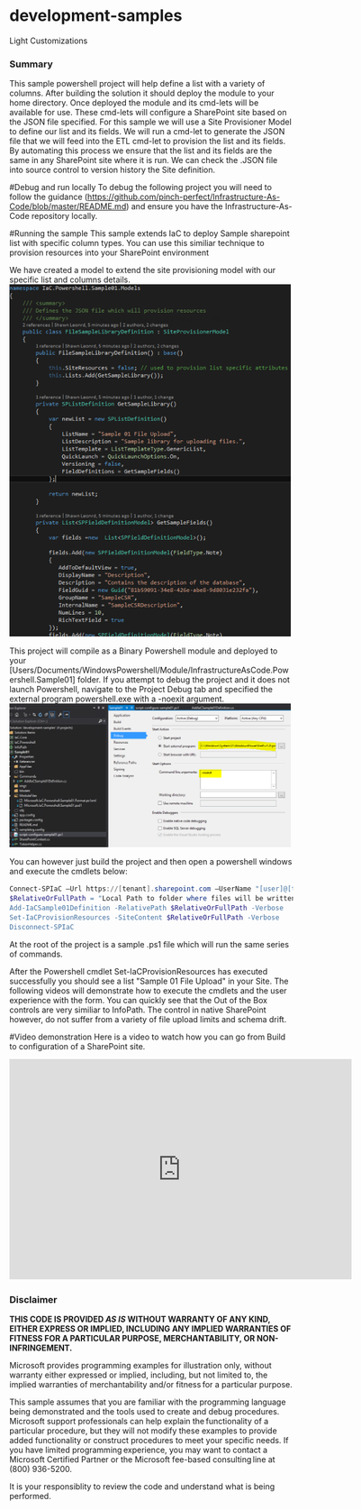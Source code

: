 ﻿# development-samples
Light Customizations

### Summary ###
This sample powershell project will help define a list with a variety of columns.  After building the solution it should deploy the module to your home directory.  Once deployed the module and its cmd-lets will be available for use.  These cmd-lets will configure a SharePoint site based on the JSON file specified.  For this sample we will use a Site Provisioner Model to define our list and its fields.  We will run a cmd-let to generate the JSON file that we will feed into the ETL cmd-let to provision the list and its fields.  By automating this process we ensure that the list and its fields are the same in any SharePoint site where it is run.  We can check the .JSON file into source control to version history the Site definition.

#Debug and run locally
To debug the following project you will need to follow the guidance (https://github.com/pinch-perfect/Infrastructure-As-Code/blob/master/README.md) and ensure you have the Infrastructure-As-Code repository locally.


#Running the sample
This sample extends IaC to deploy Sample sharepoint list with specific column types.  You can use this similiar technique to provision resources into your SharePoint environment

We have created a model to extend the site provisioning model with our specific list and columns details.
<img src="imgs\extend-site-provisioner.PNG" width="500" />

This project will compile as a Binary Powershell module and deployed to your [Users/Documents/WindowsPowershell/Module/InfrastructureAsCode.Powershell.Sample01] folder.  If you attempt to debug the project and it does not launch Powershell, navigate to the Project Debug tab and specified the external program powershell.exe with a -noexit argument.  
<img src="imgs\project-config-powershell-debug.PNG" width="500" />


You can however just build the project and then open a powershell windows and execute the cmdlets below:
```powershell
Connect-SPIaC –Url https://[tenant].sharepoint.com –UserName "[user]@[tenant].onmicrosoft.com
$RelativeOrFullPath = "Local Path to folder where files will be written"
Add-IaCSample01Definition -RelativePath $RelativeOrFullPath -Verbose
Set-IaCProvisionResources -SiteContent $RelativeOrFullPath -Verbose
Disconnect-SPIaC
```
At the root of the project is a sample .ps1 file which will run the same series of commands.

After the Powershell cmdlet Set-IaCProvisionResources has executed successfully you should see a list "Sample 01 File Upload" in your Site.  The following videos will demonstrate how to execute the cmdlets and the user experience with the form.  You can quickly see that the Out of the Box controls are very similiar to InfoPath.  The control in native SharePoint however, do not suffer from a variety of file upload limits and schema drift.

#Video demonstration
Here is a video to watch how you can go from Build to configuration of a SharePoint site.

<iframe width="608" height="391" src="https://mix.office.com/embed/1hqxzxbj2h51c" frameborder="0" allowfullscreen></iframe>

### Disclaimer ###
**THIS CODE IS PROVIDED *AS IS* WITHOUT WARRANTY OF ANY KIND, EITHER EXPRESS OR IMPLIED, INCLUDING ANY IMPLIED WARRANTIES OF FITNESS FOR A PARTICULAR PURPOSE, MERCHANTABILITY, OR NON-INFRINGEMENT.**

Microsoft provides programming examples for illustration only, without 
warranty either expressed or implied, including, but not limited to, the
implied warranties of merchantability and/or fitness for a particular 
purpose.  

This sample assumes that you are familiar with the programming language
being demonstrated and the tools used to create and debug procedures. 
Microsoft support professionals can help explain the functionality of a
particular procedure, but they will not modify these examples to provide
added functionality or construct procedures to meet your specific needs. 
If you have limited programming experience, you may want to contact a 
Microsoft Certified Partner or the Microsoft fee-based consulting line 
at (800) 936-5200. 

It is your responsiblity to review the code and understand what is being performed.